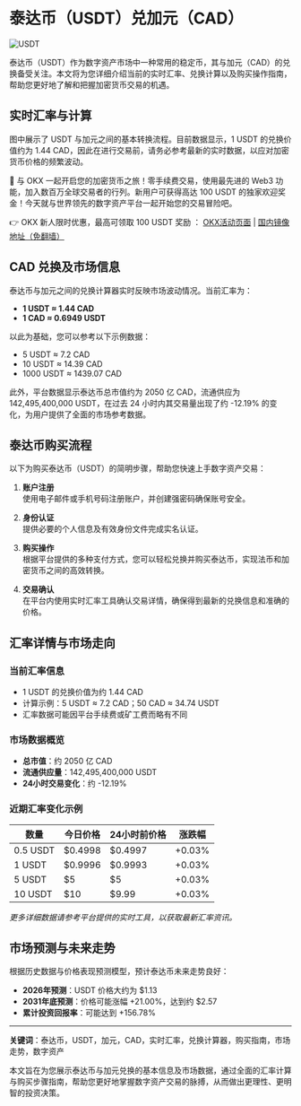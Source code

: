 # 泰达币（USDT）兑加元（CAD）

![USDT](https://www.jmhbdh.com/wp-content/img/92222867888584.webp)

泰达币（USDT）作为数字资产市场中一种常用的稳定币，其与加元（CAD）的兑换备受关注。本文将为您详细介绍当前的实时汇率、兑换计算以及购买操作指南，帮助您更好地了解和把握加密货币交易的机遇。

## 实时汇率与计算

图中展示了 USDT 与加元之间的基本转换流程。目前数据显示，1 USDT 的兑换价值约为 1.44 CAD，因此在进行交易前，请务必参考最新的实时数据，以应对加密货币价格的频繁波动。

🚀 与 OKX 一起开启您的加密货币之旅！零手续费交易，使用最先进的 Web3 功能，加入数百万全球交易者的行列。新用户可获得高达 100 USDT 的独家欢迎奖金！今天就与世界领先的数字资产平台一起开始您的交易冒险吧。

👉 OKX 新人限时优惠，最高可领取 100 USDT 奖励 ： [OKX活动页面](https://bit.ly/OKXe) | [国内镜像地址（免翻墙）](https://bit.ly/okX)

## CAD 兑换及市场信息

泰达币与加元之间的兑换计算器实时反映市场波动情况。当前汇率为：  
- **1 USDT ≈ 1.44 CAD**  
- **1 CAD ≈ 0.6949 USDT**

以此为基础，您可以参考以下示例数据：  
- 5 USDT ≈ 7.2 CAD  
- 10 USDT ≈ 14.39 CAD  
- 1000 USDT ≈ 1439.07 CAD  

此外，平台数据显示泰达币总市值约为 2050 亿 CAD，流通供应为 142,495,400,000 USDT，在过去 24 小时内其交易量出现了约 -12.19% 的变化，为用户提供了全面的市场参考数据。

## 泰达币购买流程

以下为购买泰达币（USDT）的简明步骤，帮助您快速上手数字资产交易：

1. **账户注册**  
   使用电子邮件或手机号码注册账户，并创建强密码确保账号安全。

2. **身份认证**  
   提供必要的个人信息及有效身份文件完成实名认证。

3. **购买操作**  
   根据平台提供的多种支付方式，您可以轻松兑换并购买泰达币，实现法币和加密货币之间的高效转换。

4. **交易确认**  
   在平台内使用实时汇率工具确认交易详情，确保得到最新的兑换信息和准确的价格。

## 汇率详情与市场走向

### 当前汇率信息

- 1 USDT 的兑换价值为约 1.44 CAD  
- 计算示例：5 USDT ≈ 7.2 CAD；50 CAD ≈ 34.74 USDT  
- 汇率数据可能因平台手续费或矿工费而略有不同

### 市场数据概览

- **总市值**：约 2050 亿 CAD  
- **流通供应量**：142,495,400,000 USDT  
- **24小时交易变化**：约 -12.19%

### 近期汇率变化示例

| 数量      | 今日价格   | 24小时前价格 | 涨跌幅  |
|-----------|------------|--------------|---------|
| 0.5 USDT  | $0.4998   | $0.4997     | +0.03% |
| 1 USDT    | $0.9996   | $0.9993     | +0.03% |
| 5 USDT    | $5        | $5          | +0.03% |
| 10 USDT   | $10       | $9.99       | +0.03% |

*更多详细数据请参考平台提供的实时工具，以获取最新汇率资讯。*

## 市场预测与未来走势

根据历史数据与价格表现预测模型，预计泰达币未来走势良好：  

- **2026年预测**：USDT 价格大约为 $1.13  
- **2031年底预测**：价格可能涨幅 +21.00%，达到约 $2.57  
- **累计投资回报率**：可能达到 +156.78%

---

**关键词**：泰达币，USDT，加元，CAD，实时汇率，兑换计算器，购买指南，市场走势，数字资产

本文旨在为您展示泰达币与加元兑换的基本信息及市场数据，通过全面的汇率计算与购买步骤指南，帮助您更好地掌握数字资产交易的脉搏，从而做出更理性、更明智的投资决策。
